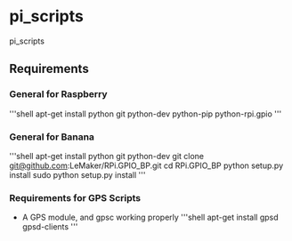 # pi_scripts
pi_scripts


## Requirements
### General for Raspberry
'''shell
apt-get install python git python-dev python-pip python-rpi.gpio 
'''

### General for Banana
'''shell
apt-get install python git python-dev
git clone git@github.com:LeMaker/RPi.GPIO_BP.git
cd RPi.GPIO_BP
python setup.py install
sudo python setup.py install
'''

### Requirements for GPS Scripts
- A GPS module, and gpsc working properly
'''shell
apt-get install gpsd gpsd-clients
'''

